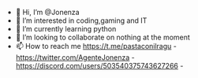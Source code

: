 - 👋 Hi, I’m @Jonenza
- 👀 I’m interested in coding,gaming and IT
- 🌱 I’m currently learning python
- 💞️ I’m looking to collaborate on nothing at the moment
- 📫 How to reach me https://t.me/pastaconilragu - https://twitter.com/AgenteJonenza - https://discord.com/users/503540375743627266 -
